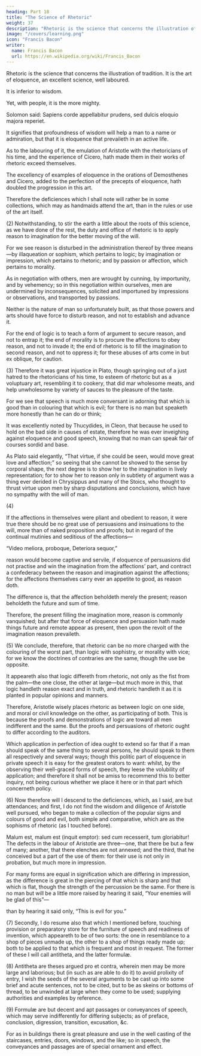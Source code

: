 ```yaml
---
heading: Part 18
title: "The Science of Rhetoric"
weight: 37
description: "Rhetoric is the science that concerns the illustration of tradition. It is the art of eloquence, an excellent science, well laboured.  "
image: "/covers/learning.png"
icon: "Francis Bacon"
writer:
  name: Francis Bacon
  url: https://en.wikipedia.org/wiki/Francis_Bacon
---
```




<!-- XVIII. (1)  -->

Rhetoric is the science that concerns the illustration of tradition. It is the art of eloquence, an excellent science, well laboured.  

It is inferior to wisdom. <!-- (as it is said by God to Moses, when he disabled himself for want of this faculty, “Aaron shall be thy speaker, and thou shalt be to him as God”) -->

Yet, with people, it is the more mighty. 

Solomon said: Sapiens corde appellabitur prudens, sed dulcis eloquio majora reperiet. 

It signifies that profoundness of wisdom will help a man to a name or admiration, but that it is eloquence that prevaileth in an active life.

As to the labouring of it, the emulation of Aristotle with the rhetoricians of his time, and the experience of Cicero, hath made them in their works of rhetoric exceed themselves.  

The excellency of examples of eloquence in the orations of Demosthenes and Cicero, added to the perfection of the precepts of eloquence, hath doubled the progression in this art. 

Therefore the deficiences which I shall note will rather be in some collections, which may as handmaids attend the art, than in the rules or use of the art itself.


(2)  Notwithstanding, to stir the earth a little about the roots of this science, as we have done of the rest, the duty and office of rhetoric is to apply reason to imagination for the better moving of the will.  

For we see reason is disturbed in the administration thereof by three means—by illaqueation or sophism, which pertains to logic; by imagination or impression, which pertains to rhetoric; and by passion or affection, which pertains to morality.

As in negotiation with others, men are wrought by cunning, by importunity, and by vehemency; so in this negotiation within ourselves, men are undermined by inconsequences, solicited and importuned by impressions or observations, and transported by passions.  

Neither is the nature of man so unfortunately built, as that those powers and arts should have force to disturb reason, and not to establish and advance it.

For the end of logic is to teach a form of argument to secure reason, and not to entrap it; the end of morality is to procure the affections to obey reason, and not to invade it; the end of rhetoric is to fill the imagination to second reason, and not to oppress it; for these abuses of arts come in but ex oblique, for caution.

(3) Therefore it was great injustice in Plato, though springing out of a just hatred to the rhetoricians of his time, to esteem of rhetoric but as a voluptuary art, resembling it to cookery, that did mar wholesome meats, and help unwholesome by variety of sauces to the pleasure of the taste.  

For we see that speech is much more conversant in adorning that which is good than in colouring that which is evil; for there is no man but speaketh more honestly than he can do or think; 

It was excellently noted by Thucydides, in Cleon, that because he used to hold on the bad side in causes of estate, therefore he was ever inveighing against eloquence and good speech, knowing that no man can speak fair of courses sordid and base.  

As Plato said elegantly, “That virtue, if she could be seen, would move great love and affection;” so seeing that she cannot be showed to the sense by corporal shape, the next degree is to show her to the imagination in lively representation; for to show her to reason only in subtlety of argument was a thing ever derided in Chrysippus and many of the Stoics, who thought to thrust virtue upon men by sharp disputations and conclusions, which have no sympathy with the will of man.

(4)

If the affections in themselves were pliant and obedient to reason, it were true there should be no great use of persuasions and insinuations to the will, more than of naked proposition and proofs; but in regard of the continual mutinies and seditious of the affections—

“Video meliora, proboque, Deteriora sequor,”

reason would become captive and servile, if eloquence of persuasions did not practise and win the imagination from the affections’ part, and contract a confederacy between the reason and imagination against the affections; for the affections themselves carry ever an appetite to good, as reason doth.

The difference is, that the affection beholdeth merely the present; reason beholdeth the future and sum of time.  

Therefore, the present filling the imagination more, reason is commonly vanquished; but after that force of eloquence and persuasion hath made things future and remote appear as present, then upon the revolt of the imagination reason prevaileth.

(5) We conclude, therefore, that rhetoric can be no more charged with the colouring of the worst part, than logic with sophistry, or morality with vice; for we know the doctrines of contraries are the same, though the use be opposite.

It appeareth also that logic differeth from rhetoric, not only as the fist from the palm—the one close, the other at large—but much more in this, that logic handleth reason exact and in truth, and rhetoric handleth it as it is planted in popular opinions and manners.

Therefore, Aristotle wisely places rhetoric as between logic on one side, and moral or civil knowledge on the other, as participating of both. This is because the proofs and demonstrations of logic are toward all men indifferent and the same. But the proofs and persuasions of rhetoric ought to differ according to the auditors.

<!-- “Orpheus in sylvis, inter delphinas Arion.” -->

Which application in perfection of idea ought to extend so far that if a man should speak of the same thing to several persons, he should speak to them all respectively and several ways; though this politic part of eloquence in private speech it is easy for the greatest orators to want: whilst, by the observing their well-graced forms of speech, they leese the volubility of application; and therefore it shall not be amiss to recommend this to better inquiry, not being curious whether we place it here or in that part which concerneth policy.

(6) Now therefore will I descend to the deficiences, which, as I said, are but attendances; and first, I do not find the wisdom and diligence of Aristotle well pursued, who began to make a collection of the popular signs and colours of good and evil, both simple and comparative, which are as the sophisms of rhetoric (as I touched before).  <!-- For example— -->

<!--    “Sophisma.
Quod laudatur, bonum: quod vituperatur, malum.   Redargutio.
Laudat venales qui vult extrudere merces.”
 -->
Malum est, malum est (inquit emptor): sed cum recesserit, tum gloriabitur!  The defects in the labour of Aristotle are three—one, that there be but a few of many; another, that there elenches are not annexed; and the third, that he conceived but a part of the use of them: for their use is not only in probation, but much more in impression.

For many forms are equal in signification which are differing in impression, as the difference is great in the piercing of that which is sharp and that which is flat, though the strength of the percussion be the same.  For there is no man but will be a little more raised by hearing it said, “Your enemies will be glad of this”—

<!-- “Hoc Ithacus velit, et magno mercentur Atridæ.” -->

than by hearing it said only, “This is evil for you.”

(7) Secondly, I do resume also that which I mentioned before, touching provision or preparatory store for the furniture of speech and readiness of invention, which appeareth to be of two sorts: the one in resemblance to a shop of pieces unmade up, the other to a shop of things ready made up; both to be applied to that which is frequent and most in request.  The former of these I will call antitheta, and the latter formulæ.

(8) Antitheta are theses argued pro et contra, wherein men may be more large and laborious; but (in such as are able to do it) to avoid prolixity of entry, I wish the seeds of the several arguments to be cast up into some brief and acute sentences, not to be cited, but to be as skeins or bottoms of thread, to be unwinded at large when they come to be used; supplying authorities and examples by reference.

<!-- “Pro verbis legis. Non est interpretatio, sed divinatio, quæ recedit a litera: Cum receditur a litera, judex transit in legislatorem. -->

<!-- Pro sententia legis. Ex omnibus verbis est eliciendus sensus qui interpretatur singula.” -->

(9) Formulæ are but decent and apt passages or conveyances of speech, which may serve indifferently for differing subjects; as of preface, conclusion, digression, transition, excusation, &c.  

For as in buildings there is great pleasure and use in the well casting of the staircases, entries, doors, windows, and the like; so in speech, the conveyances and passages are of special ornament and effect.

<!-- “A conclusion in a deliberative. So may we redeem the faults passed, and prevent the inconveniences future.” -->
